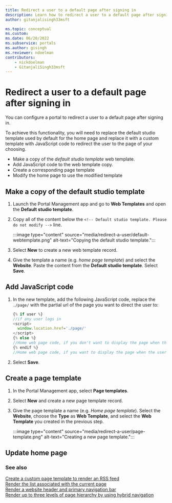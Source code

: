 ```yaml
---
title: Redirect a user to a default page after signing in
description: Learn how to redirect a user to a default page after signing in.
author: gitanjalisingh33msft

ms.topic: conceptual
ms.custom: 
ms.date: 06/20/2022
ms.subservice: portals
ms.author: gisingh
ms.reviewer: ndoelman
contributors:
    - nickdoelman
    - GitanjaliSingh33msft
---
```


# Redirect a user to a default page after signing in

You can configure a portal to redirect a user to a default page after signing in. 

To achieve this functionality, you will need to replace the default studio template used by default for the home page and replace it with a custom template with JavaScript code to redirect the user to the page of your choosing.

- Make a copy of the *default studio template* web template.
- Add JavaScript code to the web template copy.
- Create a corresponding page template
- Modify the home page to use the modified template

## Make a copy of the default studio template

1. Launch the Portal Management app and go to **Web Templates** and open the **Default studio template**.

1. Copy all of the content below the `<!-- Default studio template. Please do not modify -->` line.

    :::image type="content" source="media/redirect-a-user/default-webtemplate.png" alt-text="Copying the default studio template.":::

1. Select **New** to create a new web template record.

1. Give the template a name (e.g. *home page template*) and select the **Website**. Paste the content from the **Default studio template**. Select **Save**. 

## Add JavaScript code

1. In the new template, add the following JavaScript code, replace the `./page/` with the partial url of the page you want to direct the user to:

    ```javascript
    {% if user %}
    //if any user logs in
    <script>
      window.location.href='./page/'
    </script>
    {% else %}
    //Home web page code, if you don't want to display the page when the user is being redirected
    {% endif %}
    //Home web page code, if you want to display the page when the user is being redirected
    ```
1. Select **Save**.

## Create a page template

1. In the Portal Management app, select **Page templates**.

1. Select **New** and create a new page template record.

1. Give the page template a name (e.g. *Home page template*). Select the **Website**, choose the **Type** as **Web Template**, and select the **Web Template** you created in the previous step.

    :::image type="content" source="media/redirect-a-user/page-template.png" alt-text="Creating a new page template.":::

## Update home page



### See also

[Create a custom page template to render an RSS feed](render-rss-custom-page-template.md)  
[Render the list associated with the current page](render-entity-list-current-page.md)  
[Render a website header and primary navigation bar](render-site-header-primary-navigation.md)  
[Render up to three levels of page hierarchy by using hybrid navigation](hybrid-navigation-render-page-hierachy.md)  

